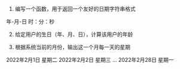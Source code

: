 1. 编写一个函数，用于返回一个友好的日期字符串格式

年-月-日 时：分：秒

2. 给定用户的生日（年、月、日），计算该用户的年龄

3. 根据系统当前的月份，输出这一个月每一天的星期

2022年2月1日 星期二
2022年2月2日 星期三
...
2022年2月28日 星期一